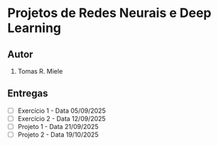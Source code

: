 # Projetos de Redes Neurais e Deep Learning

## Autor

1. Tomas R. Miele

## Entregas

- [ ] Exercício 1 - Data 05/09/2025
- [ ] Exercício 2 - Data 12/09/2025
- [ ] Projeto 1 - Data 21/09/2025
- [ ] Projeto 2 - Data 19/10/2025